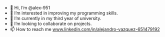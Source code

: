 - 👋 Hi, I’m @alex-951
- 👀 I’m interested in improving my programming skills.
- 🌱 I’m currently in my third year of university.
- 💞️ I’m looking to collaborate on projects.
- 📫 How to reach me www.linkedin.com/in/alejandro-vazquez-651479192

<!---
alex-951/alex-951 is a ✨ special ✨ repository because its `README.md` (this file) appears on your GitHub profile.
You can click the Preview link to take a look at your changes.
--->
